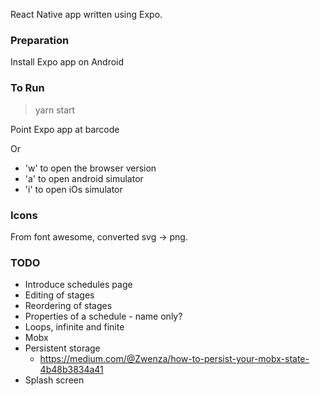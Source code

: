 React Native app written using Expo.

### Preparation

Install Expo app on Android


### To Run

> yarn start

Point Expo app at barcode

Or
 - 'w' to open the browser version
 - 'a' to open android simulator
 - 'i' to open iOs simulator

### Icons

From font awesome, converted svg -> png.

### TODO

 - Introduce schedules page
 - Editing of stages
 - Reordering of stages
 - Properties of a schedule - name only?
 - Loops, infinite and finite
 - Mobx
 - Persistent storage
   - https://medium.com/@Zwenza/how-to-persist-your-mobx-state-4b48b3834a41
 - Splash screen
